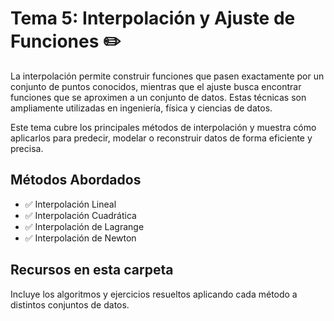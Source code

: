 # Tema 5: Interpolación y Ajuste de Funciones ✏️

La interpolación permite construir funciones que pasen exactamente por un conjunto de puntos conocidos, mientras que el ajuste busca encontrar funciones que se aproximen a un conjunto de datos. Estas técnicas son ampliamente utilizadas en ingeniería, física y ciencias de datos.

Este tema cubre los principales métodos de interpolación y muestra cómo aplicarlos para predecir, modelar o reconstruir datos de forma eficiente y precisa.

## Métodos Abordados

- ✅ Interpolación Lineal
- ✅ Interpolación Cuadrática
- ✅ Interpolación de Lagrange
- ✅ Interpolación de Newton

## Recursos en esta carpeta

Incluye los algoritmos y ejercicios resueltos aplicando cada método a distintos conjuntos de datos.
